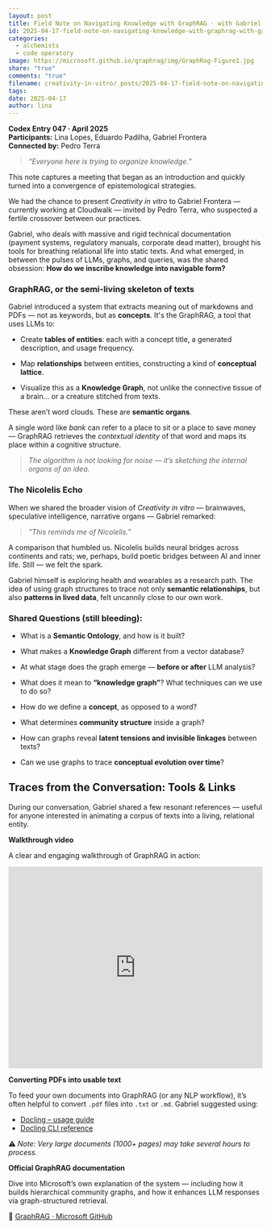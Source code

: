 ```yaml
---
layout: post
title: Field Note on Navigating Knowledge with GraphRAG · with Gabriel Frontera
id: 2025-04-17-field-note-on-navigating-knowledge-with-graphrag-with-gabriel-frontera.md
categories:
  - alchemists
  - code operatory
image: https://microsoft.github.io/graphrag/img/GraphRag-Figure1.jpg
share: "true"
comments: "true"
filename: creativity-in-vitro/_posts/2025-04-17-field-note-on-navigating-knowledge-with-graphrag-with-gabriel-frontera.md
tags: 
date: 2025-04-17
author: lina
---
```

**Codex Entry 047 · April 2025**  
**Participants:** Lina Lopes, Eduardo Padilha, Gabriel Frontera  
**Connected by:** Pedro Terra

> _“Everyone here is trying to organize knowledge.”_

This note captures a meeting that began as an introduction and quickly turned into a convergence of epistemological strategies.

We had the chance to present _Creativity in vitro_ to Gabriel Frontera — currently working at Cloudwalk — invited by Pedro Terra, who suspected a fertile crossover between our practices.

Gabriel, who deals with massive and rigid technical documentation (payment systems, regulatory manuals, corporate dead matter), brought his tools for breathing relational life into static texts. And what emerged, in between the pulses of LLMs, graphs, and queries, was the shared obsession: **How do we inscribe knowledge into navigable form?**

### **GraphRAG, or the semi-living skeleton of texts**

Gabriel introduced a system that extracts meaning out of markdowns and PDFs — not as keywords, but as **concepts**. It's the GraphRAG, a tool that uses LLMs to:

- Create **tables of entities**: each with a concept title, a generated description, and usage frequency.
    
- Map **relationships** between entities, constructing a kind of **conceptual lattice**.
    
- Visualize this as a **Knowledge Graph**, not unlike the connective tissue of a brain... or a creature stitched from texts.
    

These aren’t word clouds. These are **semantic organs**.

A single word like _bank_ can refer to a place to sit or a place to save money — GraphRAG retrieves the _contextual identity_ of that word and maps its place within a cognitive structure.

> _The algorithm is not looking for noise — it’s sketching the internal organs of an idea._

### **The Nicolelis Echo**

When we shared the broader vision of _Creativity in vitro_ — brainwaves, speculative intelligence, narrative organs — Gabriel remarked:

> _“This reminds me of Nicolelis.”_

A comparison that humbled us. Nicolelis builds neural bridges across continents and rats; we, perhaps, build poetic bridges between AI and inner life. Still — we felt the spark.

Gabriel himself is exploring health and wearables as a research path. The idea of using graph structures to trace not only **semantic relationships**, but also **patterns in lived data**, felt uncannily close to our own work.

### **Shared Questions (still bleeding):**

- What is a **Semantic Ontology**, and how is it built?
    
- What makes a **Knowledge Graph** different from a vector database?
    
- At what stage does the graph emerge — **before or after** LLM analysis?
    
- What does it mean to **“knowledge graph”**? What techniques can we use to do so?
    
- How do we define a **concept**, as opposed to a word?
    
- What determines **community structure** inside a graph?
    
- How can graphs reveal **latent tensions and invisible linkages** between texts?
    
- Can we use graphs to trace **conceptual evolution over time**?


## Traces from the Conversation: Tools & Links

During our conversation, Gabriel shared a few resonant references — useful for anyone interested in animating a corpus of texts into a living, relational entity.

**Walkthrough video**

A clear and engaging walkthrough of GraphRAG in action:

<iframe width="100%" height="400" src="https://www.youtube.com/embed/6vG_amAshTk" title="YouTube video player" frameborder="0" allow="accelerometer; autoplay; clipboard-write; encrypted-media; gyroscope; picture-in-picture" allowfullscreen></iframe>


**Converting PDFs into usable text**

To feed your own documents into GraphRAG (or any NLP workflow), it’s often helpful to convert `.pdf` files into `.txt` or `.md`. Gabriel suggested using:

- [Docling – usage guide](https://docling-project.github.io/docling/usage/)
- [Docling CLI reference](https://docling-project.github.io/docling/reference/cli/)

⚠️ _Note: Very large documents (1000+ pages) may take several hours to process._


**Official GraphRAG documentation**

Dive into Microsoft’s own explanation of the system — including how it builds hierarchical community graphs, and how it enhances LLM responses via graph-structured retrieval.

🔗 [GraphRAG · Microsoft GitHub](https://microsoft.github.io/graphrag/)

